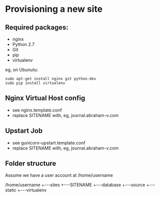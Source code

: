 Provisioning a new site
=======================

## Required packages:

* nginx
* Python 2.7
* Git
* pip
* virtualenv

eg, on Ubunutu:

    sudo apt-get install nginx git python-dev
    sudo pip install virtualenv

## Nginx Virtual Host config

* see nginx.template.conf
* replace SITENAME with, eg, journal.abraham-v.com

## Upstart Job

* see gunicorn-upstart.template.conf
* replace SITENAME with, eg, journal.abraham-v.com

## Folder structure
Assume we have a user account at /home/username

/home/username
+---sites
    +---SITENAME
        +---database
        +---source
        +---static
        +---virtualenv

